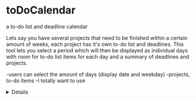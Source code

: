 # toDoCalendar
a to-do list and deadline calendar

Lets say you have several projects that need to be finished within a certain amount of weeks, each project has it's own to-do list and deadlines. This tool lets you select a period which will then be displayed as individual days with room for to-do list items for each day and a summary of deadlines and projects.

  -users can select the amount of days (display date and weekday)
  -projects, to-do items
  -I totally want to use <details>
  -blablabla





  gsjfgdjdfgzjdfzhkjdzf
  dfhl;jkdhf
  df
  hjkdhf
  
